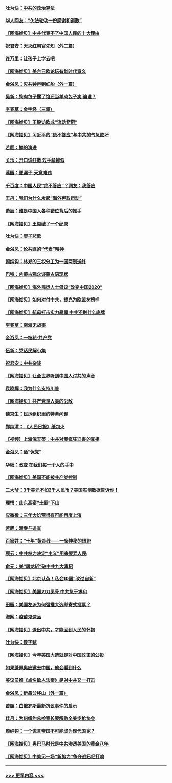 #### [吐为快：中共的政治算法](../pages/nsc993/n12390506.md?t=09100402) 
#### [华人网友：“欠法轮功一份感谢和道歉”](../pages/nsc993/n12390098.md?t=09100402) 
#### [【网海拾贝】中共代表不了中国人民的十大理由](../pages/nsc993/n12388155.md?t=09100402) 
#### [祝君安：天灭红朝官先知（外二篇）](../pages/nsc993/n12387957.md?t=09100402) 
#### [连万里：让孩子上学去吧](../pages/nsc993/n12385309.md?t=09100402) 
#### [【网海拾贝】美台日欧论坛有划时代意义](../pages/nsc993/n12385232.md?t=09100402) 
#### [金浴凤：灭共钟声到红船（外一篇）](../pages/nsc993/n12385154.md?t=09100402) 
#### [吴新：狗肉包子露了馅还当羊肉包子卖 骗谁？](../pages/nsc993/n12385133.md?t=09100402) 
#### [李春草：金字经（三章）](../pages/nsc993/n12383691.md?t=09100402) 
#### [【网海拾贝】王毅访欧成“流动箭靶”](../pages/nsc993/n12383338.md?t=09100402) 
#### [【网海拾贝】习近平的“绝不答应”与中共的气急败坏](../pages/nsc993/n12382819.md?t=09100402) 
#### [苦胆：摘的演进](../pages/nsc993/n12382619.md?t=09100402) 
#### [关乐：开口谎狂撒 过手猛掺假](../pages/nsc993/n12382604.md?t=09100402) 
#### [莲园：更漏子‧天意难违](../pages/nsc993/n12382598.md?t=09100402) 
#### [千百度：中国人民“绝不答应”？网友：我答应](../pages/nsc993/n12382024.md?t=09100402) 
#### [王丹：我们为什么发起“海外宪政运动”](../pages/nsc993/n12380286.md?t=09100402) 
#### [萧辰：谁是中国人各种错位背后的推手](../pages/nsc993/n12379800.md?t=09100402) 
#### [【网海拾贝】王毅破了一个纪录](../pages/nsc993/n12379251.md?t=09100402) 
#### [吐为快：庚子悲歌](../pages/nsc993/n12378821.md?t=09100402) 
#### [金浴凤：论共匪的“代表”精神](../pages/nsc993/n12377546.md?t=09100402) 
#### [颜纯钩：林郑的三权分工为一国两制送终](../pages/nsc993/n12377306.md?t=09100402) 
#### [巴特：内蒙古观众谈蒙古语现状](../pages/nsc993/n12376923.md?t=09100402) 
#### [【网海拾贝】海外民运人士倡议“改变中国2020”](../pages/nsc993/n12376682.md?t=09100402) 
#### [【网海拾贝】如何对付中共，捷克为欧盟树榜样](../pages/nsc993/n12374209.md?t=09100402) 
#### [【网海拾贝】航母打击实力暴露 中共还剩什么底牌](../pages/nsc993/n12371825.md?t=09100402) 
#### [李春草：南海无战事](../pages/nsc993/n12371159.md?t=09100402) 
#### [金浴凤：一枝花·共产党](../pages/nsc993/n12368757.md?t=09100402) 
#### [伍新：党话民解小集](../pages/nsc993/n12366907.md?t=09100402) 
#### [祝君安：中共杂谈](../pages/nsc993/n12366076.md?t=09100402) 
#### [【网海拾贝】让全世界听到中国人讨共的声音](../pages/nsc993/n12365569.md?t=09100402) 
#### [袁晓辉：我为什么支持川普](../pages/nsc993/n12362670.md?t=09100402) 
#### [【网海拾贝】共产党是人类的公敌](../pages/nsc993/n12363182.md?t=09100402) 
#### [魏京生：民运组织里的特务问题](../pages/nsc993/n12363010.md?t=09100402) 
#### [郑纯清： 《人民日报》纸包火](../pages/nsc993/n12362706.md?t=09100402) 
#### [【视频】上海倪天英：中共对我疯狂迫害的真相](../pages/nsc993/n12356341.md?t=09100402) 
#### [金浴凤：话“保党”](../pages/nsc993/n12361867.md?t=09100402) 
#### [华旸：改变 在我们每一个人的手中](../pages/nsc993/n12361774.md?t=09100402) 
#### [【网海拾贝】美国不能被共产党控制](../pages/nsc993/n12360271.md?t=09100402) 
#### [二大爷：3千美元不如2千人民币？美国实测数据告诉你！](../pages/nsc993/n12358563.md?t=09100402) 
#### [理悟：山东高密“土匪”下山](../pages/nsc993/n12358535.md?t=09100402) 
#### [应微微：三年大饥荒很有可能再度上演](../pages/nsc993/n12358523.md?t=09100402) 
#### [苦胆：清零与追查](../pages/nsc993/n12358501.md?t=09100402) 
#### [百家姓：“十年”黄金线——一条神秘的纽带](../pages/nsc993/n12358319.md?t=09100402) 
#### [项云：中共权力决定“主义”用来耍弄人民](../pages/nsc993/n12358172.md?t=09100402) 
#### [俞元：美“屠龙斩”破中共九大毒招](../pages/nsc993/n12357822.md?t=09100402) 
#### [【网海拾贝】北京认怂！私会10国“改过自新”](../pages/nsc993/n12357784.md?t=09100402) 
#### [【网海拾贝】美国刀刀见骨 中共急于求和](../pages/nsc993/n12355511.md?t=09100402) 
#### [田园：美国左派为何强推大选邮寄式投票？](../pages/nsc993/n12352963.md?t=09100402) 
#### [海网：疫苗鬼速品](../pages/nsc993/n12354438.md?t=09100402) 
#### [【网海拾贝】退出中共，才能回到人民的怀抱](../pages/nsc993/n12352634.md?t=09100402) 
#### [吐为快：数字赋](../pages/nsc993/n12352317.md?t=09100402) 
#### [【网海拾贝】今年美国大选就是对中国政策的公投](../pages/nsc993/n12350973.md?t=09100402) 
#### [如果蓬佩奥应邀去中国，他会看到什么](../pages/nsc993/n12350945.md?t=09100402) 
#### [美议员推《点名敌人法案》是对中共又一打击](../pages/nsc993/n12350765.md?t=09100402) 
#### [金浴凤：新愚公移山（外一篇）](../pages/nsc993/n12350253.md?t=09100402) 
#### [苦胆：白俄罗斯最新抗议事件的启示](../pages/nsc993/n12349989.md?t=09100402) 
#### [佳月：为何纽约总检察长要解散全美步枪协会](../pages/nsc993/n12349939.md?t=09100402) 
#### [颜纯钩：一个谎言帝国不可能成为现代国家？](../pages/nsc993/n12349898.md?t=09100402) 
#### [【网海拾贝】奥巴马时代是中共渗透美国的黄金八年](../pages/nsc993/n12349284.md?t=09100402) 
#### [【网海拾贝】中美另一场“新势力”争夺战已经打响](../pages/nsc993/n12346998.md?t=09100402) 

----
#### [ >>> 更早内容 <<< ](../indexes/nsc993-earlier.md)
